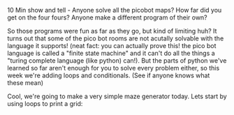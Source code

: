 10 Min show and tell - Anyone solve all the picobot maps? How far did you get on the four fours? Anyone make a different program of their own?

So those programs were fun as far as they go, but kind of limiting huh? It turns out that some of the pico bot rooms are not acutally solvable with the language it supports! (neat fact: you can actually prove this! the pico bot language is called a "finite state machine" and it can't do all the things a "turing complete language  (like python) can!). But the parts of python we've learned so far aren't enough for you to solve every problem either, so this week we're adding loops and conditionals. (See if anyone knows what these mean)

Cool, we're going to make a very simple maze generator today. Lets start by using loops to print a grid:


